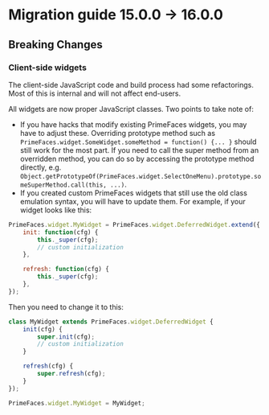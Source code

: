 # Migration guide 15.0.0 -> 16.0.0

## Breaking Changes

### Client-side widgets

The client-side JavaScript code and build process had some refactorings. Most of this is internal and
will not affect end-users.

All widgets are now proper JavaScript classes. Two points to take note of:

* If you have hacks that modify existing PrimeFaces widgets, you may have to adjust these.
  Overriding prototype method such as `PrimeFaces.widget.SomeWidget.someMethod = function() {... }`
  should still work for the most part. If you need to call the super method from an overridden
  method, you can do so by accessing the prototype method directly, e.g.
  `Object.getPrototypeOf(PrimeFaces.widget.SelectOneMenu).prototype.someSuperMethod.call(this, ...)`.
* If you created custom PrimeFaces widgets that still use the old class emulation syntax,
  you will have to update them. For example, if your widget looks like this:

```js
PrimeFaces.widget.MyWidget = PrimeFaces.widget.DeferredWidget.extend({
    init: function(cfg) {
        this._super(cfg);
        // custom initialization
    },

    refresh: function(cfg) {
        this._super(cfg);
    },
});
```

Then you need to change it to this:

```js
class MyWidget extends PrimeFaces.widget.DeferredWidget {
    init(cfg) {
        super.init(cfg);
        // custom initialization
    }

    refresh(cfg) {
        super.refresh(cfg);
    }
});

PrimeFaces.widget.MyWidget = MyWidget;
```
